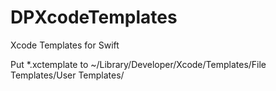 # DPXcodeTemplates
Xcode Templates for Swift

Put *.xctemplate to
~/Library/Developer/Xcode/Templates/File Templates/User Templates/
